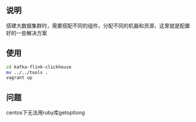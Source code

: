 ## 说明

搭建大数据集群时，需要搭配不同的组件，分配不同的机器和资源，这里就是配置好的一些解决方案

## 使用

```bash
cd kafka-flink-clickhouse
mv ../../tools .
vagrant up
```
  
## 问题

centos下无法用ruby库getoptlong